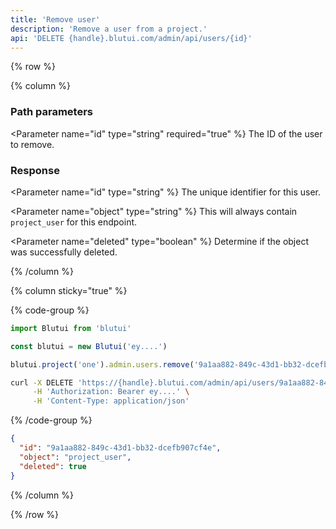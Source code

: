 ```yaml
---
title: 'Remove user'
description: 'Remove a user from a project.'
api: 'DELETE {handle}.blutui.com/admin/api/users/{id}'
---
```


{% row %}

{% column %}
### Path parameters

<Parameter name="id" type="string" required="true" %}
The ID of the user to remove.
</Parameter>

### Response

<Parameter name="id" type="string" %}
The unique identifier for this user.
</Parameter>

<Parameter name="object" type="string" %}
This will always contain `project_user` for this endpoint.
</Parameter>

<Parameter name="deleted" type="boolean" %}
Determine if the object was successfully deleted.
</Parameter>

{% /column %}

{% column sticky="true" %}

{% code-group %}

```ts {% process=false filename="Node.js" %}
import Blutui from 'blutui'

const blutui = new Blutui('ey....')

blutui.project('one').admin.users.remove('9a1aa882-849c-43d1-bb32-dcefb907cf4e')
```

```bash {% process=false filename="cURL" %}
curl -X DELETE 'https://{handle}.blutui.com/admin/api/users/9a1aa882-849c-43d1-bb32-dcefb907cf4e' \
     -H 'Authorization: Bearer ey....' \
     -H 'Content-Type: application/json'
```

{% /code-group %}

```json {% process=false filename="Response" %}
{
  "id": "9a1aa882-849c-43d1-bb32-dcefb907cf4e",
  "object": "project_user",
  "deleted": true
}
```

{% /column %}

{% /row %}
